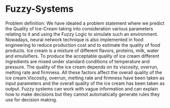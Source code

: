 # Fuzzy-Systems
Problem definition: 
We have ideated a problem statement where we predict the Quality of Ice-Cream taking into consideration various parameters relating to it and using the Fuzzy Logic to simulate such an environment. Nowadays, neural network technique is also implemented in food engineering to reduce production cost and to estimate the quality of food products. Ice cream is a mixture of different flavors, proteins, milk, water and emulsifiers. To produce the acceptable quality of ice cream different ingredients are mixed under standard conditions of temperature and pressure. The quality of the ice cream depends on its viscosity, overrun, melting rate and firmness. All these factors affect the overall quality of the ice cream.Viscosity, overrun, melting rate and firmness have been taken as input parameters and the overall quality of the ice cream has been taken as output. Fuzzy systems can work with vague information and can explain how to make decisions but they cannot automatically generate rules they use for decision making.
